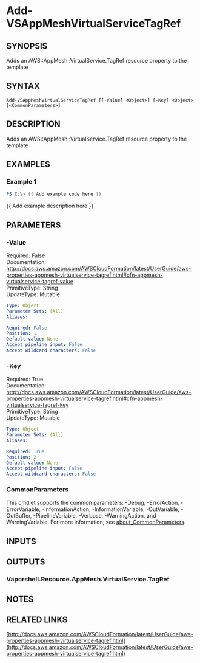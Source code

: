 # Add-VSAppMeshVirtualServiceTagRef

## SYNOPSIS
Adds an AWS::AppMesh::VirtualService.TagRef resource property to the template

## SYNTAX

```
Add-VSAppMeshVirtualServiceTagRef [[-Value] <Object>] [-Key] <Object> [<CommonParameters>]
```

## DESCRIPTION
Adds an AWS::AppMesh::VirtualService.TagRef resource property to the template

## EXAMPLES

### Example 1
```powershell
PS C:\> {{ Add example code here }}
```

{{ Add example description here }}

## PARAMETERS

### -Value
Required: False    
Documentation: http://docs.aws.amazon.com/AWSCloudFormation/latest/UserGuide/aws-properties-appmesh-virtualservice-tagref.html#cfn-appmesh-virtualservice-tagref-value    
PrimitiveType: String    
UpdateType: Mutable

```yaml
Type: Object
Parameter Sets: (All)
Aliases:

Required: False
Position: 1
Default value: None
Accept pipeline input: False
Accept wildcard characters: False
```

### -Key
Required: True    
Documentation: http://docs.aws.amazon.com/AWSCloudFormation/latest/UserGuide/aws-properties-appmesh-virtualservice-tagref.html#cfn-appmesh-virtualservice-tagref-key    
PrimitiveType: String    
UpdateType: Mutable

```yaml
Type: Object
Parameter Sets: (All)
Aliases:

Required: True
Position: 2
Default value: None
Accept pipeline input: False
Accept wildcard characters: False
```

### CommonParameters
This cmdlet supports the common parameters: -Debug, -ErrorAction, -ErrorVariable, -InformationAction, -InformationVariable, -OutVariable, -OutBuffer, -PipelineVariable, -Verbose, -WarningAction, and -WarningVariable. For more information, see [about_CommonParameters](http://go.microsoft.com/fwlink/?LinkID=113216).

## INPUTS

## OUTPUTS

### Vaporshell.Resource.AppMesh.VirtualService.TagRef
## NOTES

## RELATED LINKS

[http://docs.aws.amazon.com/AWSCloudFormation/latest/UserGuide/aws-properties-appmesh-virtualservice-tagref.html](http://docs.aws.amazon.com/AWSCloudFormation/latest/UserGuide/aws-properties-appmesh-virtualservice-tagref.html)

